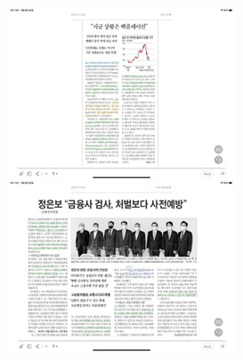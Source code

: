 <img src="./2021-11-04.png" alt="figure 3" style="zoom:40%;" />

<img src="./2021-11-04-2.png" alt="figure 3" style="zoom:40%;" />